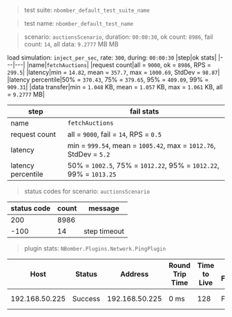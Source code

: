 > test suite: `nbomber_default_test_suite_name`

> test name: `nbomber_default_test_name`

> scenario: `auctionsScenario`, duration: `00:00:30`, ok count: `8986`, fail count: `14`, all data: `9.2777` MB MB

load simulation: `inject_per_sec`, rate: `300`, during: `00:00:30`
|step|ok stats|
|---|---|
|name|`fetchAuctions`|
|request count|all = `9000`, ok = `8986`, RPS = `299.5`|
|latency|min = `14.82`, mean = `357.7`, max = `1000.69`, StdDev = `98.87`|
|latency percentile|50% = `370.43`, 75% = `379.65`, 95% = `409.09`, 99% = `909.31`|
|data transfer|min = `1.048` KB, mean = `1.057` KB, max = `1.061` KB, all = `9.2777` MB|

|step|fail stats|
|---|---|
|name|`fetchAuctions`|
|request count|all = `9000`, fail = `14`, RPS = `0.5`|
|latency|min = `999.54`, mean = `1005.42`, max = `1012.76`, StdDev = `5.2`|
|latency percentile|50% = `1002.5`, 75% = `1012.22`, 95% = `1012.22`, 99% = `1013.25`|
> status codes for scenario: `auctionsScenario`

|status code|count|message|
|---|---|---|
|200|8986||
|-100|14|step timeout|

> plugin stats: `NBomber.Plugins.Network.PingPlugin`

|Host|Status|Address|Round Trip Time|Time to Live|Don't Fragment|Buffer Size|
|---|---|---|---|---|---|---|
|192.168.50.225|Success|192.168.50.225|0 ms|128|False|32 bytes|

